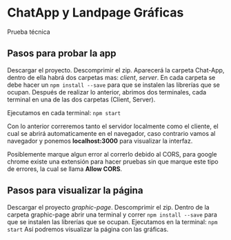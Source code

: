 # ChatApp y Landpage Gráficas
Prueba técnica

## Pasos para probar la app

Descargar el proyecto.
Descomprimir el zip. Aparecerá la carpeta Chat-App, dentro de ella habrá dos carpetas mas: *client*, *server*.
En cada carpeta se debe hacer un ```npm install --save``` para que se instalen las librerías que se ocupan.
Después de realizar lo anterior, abrimos dos terminales, cada terminal en una de las dos carpetas (Client, Server).

Ejecutamos en cada terminal: ```npm start```

Con lo anterior correremos tanto el servidor localmente como el cliente, el cual se abrirá automaticamente en el navegador, caso contrario vamos al navegador y ponemos **localhost:3000** para visualizar la interfaz.

Posiblemente marque algun error al correrlo debido al CORS, para google chrome existe una extensión para hacer pruebas sin que marque este tipo de errores, la cual se llama **Allow CORS**.

## Pasos para visualizar la página

Descargar el proyecto *graphic-page*.
Descomprimir el zip.
Dentro de la carpeta graphic-page abrir una terminal y correr ```npm install --save``` para que se instalen las librerías que se ocupan.
Ejecutamos en la terminal: ```npm start```
Así podremos visualizar la página con las gráficas.

